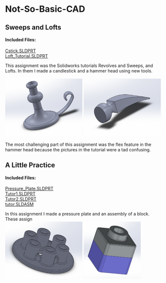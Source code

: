 # Not-So-Basic-CAD

## Sweeps and Lofts
#### Included Files:
<a href="Cstick.SLDPRT">Cstick.SLDPRT</a> <br/>
<a href="Loft_Tutorial.SLDPRT">Loft_Tutorial.SLDPRT</a><br/>

This assignment was the Solidworks tutorials Revolves and Sweeps, and Lofts. In them I made a candlestick and a hammer head using new tools.
<br/><br/>
<IMG SRC="Images/CstickImage.PNG"  width="250" height="185"> <IMG SRC="Images/Loft_TutorialImage.PNG"  width="250" height="185">
<br/><br/>
The most challenging part of this assignment was the flex feature in the hammer head because the pictures in the tutorial were a tad confusing.
## A Little Practice
#### Included Files:
<a href="Pressure_Plate.SLDPRT">Pressure_Plate.SLDPRT</a><br/>
<a href="Tutor1.SLDPRT">Tutor1.SLDPRT</a><br/>
<a href="Tutor2.SLDPRT">Tutor2.SLDPRT</a><br/>
<a href="tutor.SLDASM">tutor.SLDASM</a><br/>

In this assignment I made a pressure plate and an assembly of a block. These assign
<br/>
<IMG SRC="Images/Pressure_PlateImage.PNG"  width="250" height="185"> <IMG SRC="Images/tutorImage.PNG"  width="185" height="185">
